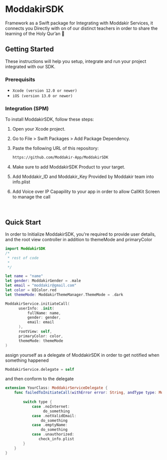 # ModdakirSDK
 Framework as a Swift package for Integrating with Moddakir Services, it connects you Directly with on of our distinct teachers in order to share the learning of the Holy Qur’an 📖

## Getting Started
These instructions will help you setup, integrate and run your project integrated with our SDK.

### Prerequisits
- ```Xcode (version 12.0 or newer)```
- ```iOS (version 13.0 or newer)```

### Integration (SPM)
To install ModdakirSDK, follow these steps:

1. Open your Xcode project.
2. Go to File > Swift Packages > Add Package Dependency.
3. Paste the following URL of this repository:
   
    ```bash
    https://github.com/Moddakir-App/ModdakirSDK

5. Make sure to add ModdakirSDK Product to your target.
6. Add Moddakir_ID and Moddakir_Key Provided by Moddakir team into info.plist
7. Add Voice over IP Capapility to your app in order to allow CallKit Screen to manage the call


<br>


## Quick Start
  In order to Initialize ModdakirSDK, you're required to provide user details, and the root view controller in addition to themeMode and    primaryColor

  
```swift
import ModdakirSDK
/*
 * rest of code
 *
 */

let name = "name"
let gender: ModdakirGender = .male
let email = "moddakir@gmail.com"
let color = UIColor.red
let themeMode: ModdakirThemeManager.ThemeMode = .dark

ModdakirService.initiateCall(
      userInfo: .init(
          fullName: name,
          gender: gender,
          email: email
      ),
      rootView: self,
      primaryColor: color,
      themeMode: themeMode
)
```

assign yourself as a delegate of ModdakirSDK in order to get notified when something happened

```swift
ModdakirService.delegate = self
```

and then conform to the delegate

```swift
extension YourClass: ModdakirServiceDelegate {
    func failedToInitiateCall(withError error: String, andType type: ModdakirService.InitiateCallError) {
        
        switch type {
            case .noInternet:
                 do_something
            case .notValidEmail:
                do_something
            case .emptyName:
                do_something
            case .unauthorized:
               check_info.plist
        }
    }
}
```





